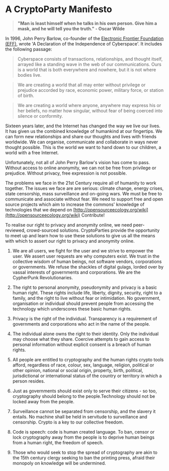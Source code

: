 A CryptoParty Manifesto
=======================

> **"Man is least himself when he talks in his own person. Give him a mask, and he will tell you the truth." - Oscar Wilde**

In 1996, John Perry Barlow, co-founder of the [Electronic Frontier Foundation (EFF)](https://www.eff.org/), wrote 'A Declaration of the Independence of Cyberspace'. It includes the following passage:

> Cyberspace consists of transactions, relationships, and thought itself, arrayed like a standing wave in the web of our communications. Ours is a world that is both everywhere and nowhere, but it is not where bodies live.

> We are creating a world that all may enter without privilege or prejudice accorded by race, economic power, military force, or station of birth.

> We are creating a world where anyone, anywhere may express his or her beliefs, no matter how singular, without fear of being coerced into silence or conformity.

Sixteen years later, and the Internet has changed the way we live our lives. It has given us the combined knowledge of humankind at our fingertips. We can form new relationships and  share our thoughts and lives with friends worldwide. We can organise, communicate and collaborate in ways never thought possible. This is the world we want to hand down to our children, a world with a free Internet.

Unfortunately, not all of John Perry Barlow's vision has come to pass. Without access to online anonymity, we can not be free from privilege or prejudice. Without privacy, free expression is not possible.

The problems we face in the 21st Century require all of humanity to work together. The issues we face are are serious: climate change, energy crises, state censorship, mass surveillance and on-going wars. We must be free to communicate and associate without fear. We need to support free and open source projects which aim to increase the commons' knowledge of technologies that we depend on [http://opensourceecology.org/wiki](http://opensourceecology.org/wiki) Contribute!

To realise our right to privacy and anonymity online, we need peer-reviewed, crowd-sourced solutions. CryptoParties provide the opportunity to meet up and learn how to use these solutions to give us all the means with which to assert our right to privacy and anonymity online.

1. We are all users, we fight for the user and we strive to empower the user. We assert user requests are why computers exist. We trust in the collective wisdom of human beings, not software vendors, corporations or governments. We refuse the shackles of digital gulags, lorded over by vassal interests of governments and corporations. We are the CypherPunk Revolutionaries.

2. The right to personal anonymity, pseudonymity and privacy is a basic human right. These rights include life, liberty, dignity, security, right to a family, and the right to live without fear or intimidation. No government, organisation or individual should prevent people from accessing the technology which underscores these basic human rights.

3. Privacy is the right of the individual. Transparency is a requirement of governments and corporations who act in the name of the people. 

4. The individual alone owns the right to their identity. Only the individual may choose what they share. Coercive attempts to gain access to personal information without explicit consent is a breach of human rights.

5. All people are entitled to cryptography and the human rights crypto tools afford, regardless of race, colour, sex, language, religion, political or other opinion, national or social origin, property, birth, political, jurisdictional or international status of the country or territory in which a person resides.

6. Just as governments should exist only to serve their citizens - so too, cryptography should belong to the people.Technology should not be locked away from the people. 

7. Surveillance cannot be separated from censorship, and the slavery it entails. No  machine shall be held in servitude to surveillance and censorship. Crypto is a key to our collective freedom.

8. Code is speech: code is human created language. To ban, censor or lock cryptography away from the people is to deprive human beings from a human right, the freedom of speech.

9. Those who would seek to stop the spread of cryptography are akin to the 15th century clergy seeking to ban the printing press, afraid their monopoly on knowledge will be undermined.
 
